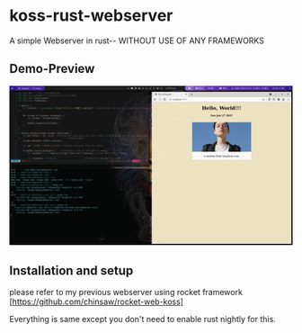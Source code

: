 # koss-rust-webserver #
A simple Webserver in rust-- WITHOUT USE OF ANY FRAMEWORKS

## Demo-Preview ##

![alt text](https://github.com/chinsaw/koss-rust-webserver/blob/master/pic1.png?raw=true)


## Installation and setup ##
please refer to my previous webserver using rocket framework [https://github.com/chinsaw/rocket-web-koss]

Everything is same except you don't need to enable rust nightly for this.

